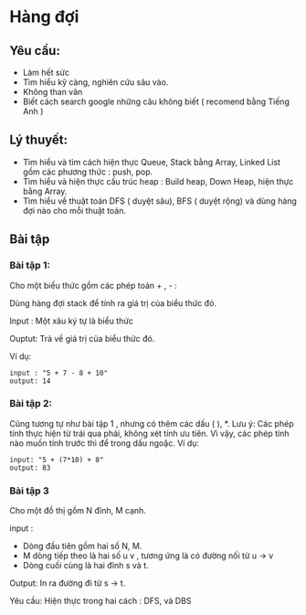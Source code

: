 # Hàng đợi

## Yêu cầu:
- Làm hết sức
- Tìm hiểu kỹ càng, nghiên cứu sâu vào.
- Không than vãn
- Biết cách search google những câu không biết ( recomend bằng Tiếng Anh )
## Lý thuyết:
- Tìm hiểu và tìm cách hiện thực Queue, Stack bằng Array, Linked List gồm các phương thức : push, pop.
- Tìm hiểu và hiện thực cấu trúc heap : Build heap, Down Heap, hiện thực bằng Array.
- Tìm hiểu về thuật toán DFS ( duyệt sâu), BFS ( duyệt rộng) và dùng hàng đợi nào cho mỗi thuật toán.

## Bài tập

### Bài tập 1:
Cho một biểu thức gồm các phép toán + , - :

Dùng hàng đợi stack để tính ra giá trị của biểu thức đó.

Input : Một xâu ký tự là biểu thức

Ouptut: Trả về giá trị của biểu thức đó.

Ví dụ:
```
input : "5 + 7 - 8 + 10"
output: 14
```

### Bài tập 2: 
Cũng tương tự như bài tập 1 , nhưng có thêm các dấu ( ), *.
Lưu ý: Các phép tính thực hiện từ trái qua phải, không xét tính ưu tiên. Vì vậy, các phép tính nào muốn tính trước thì để trong dấu ngoặc.
Ví dụ:
```
input: "5 + (7*10) + 8"
output: 83
```

### Bài tập 3

Cho một đồ thị gồm N đỉnh, M cạnh.

input : 
- Dòng đầu tiên gồm hai số N, M. 
- M dòng tiếp theo là hai số u v , tương ứng là có đường nối từ u -> v
- Dòng cuối cùng là hai đỉnh s và t.
        
Output: In ra đường đi từ s -> t.

Yêu cầu: Hiện thực trong hai cách : DFS, và DBS

